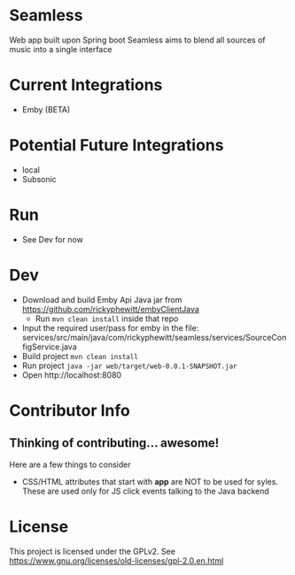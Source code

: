 # Seamless
Web app built upon Spring boot
Seamless aims to blend all sources of music into a single interface

# Current Integrations
* Emby (BETA)

# Potential Future Integrations
* local
* Subsonic

# Run
* See Dev for now

# Dev
* Download and build Emby Api Java jar from https://github.com/rickyphewitt/embyClientJava
  * Run ``` mvn clean install ``` inside that repo
* Input the required user/pass for emby in the file: services/src/main/java/com/rickyphewitt/seamless/services/SourceConfigService.java
* Build project
``` mvn clean install ```
* Run project
```java -jar web/target/web-0.0.1-SNAPSHOT.jar ```
* Open http://localhost:8080 

# Contributor Info

## Thinking of contributing... awesome!
Here are a few things to consider
* CSS/HTML attributes that start with **app** are NOT to be used for syles. These are used only for JS click events talking to the Java backend

# License
This project is licensed under the GPLv2. See https://www.gnu.org/licenses/old-licenses/gpl-2.0.en.html